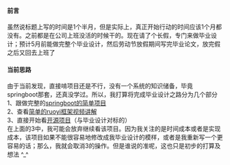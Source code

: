 #### 前言
虽然说标题上写的时间是1个半月，但是实际上，真正开始行动的时间应该1个月都没有。之前都是在公司上班没活的时候干的。现在请了个长假，专门来做毕业设计；预计5月前能做完整个毕业设计，然后劳动节放假期间写完毕业论文，放完假之后又回去上班了
<br />
#### 当前思路
由于当前发现，直接啃项目还是不行，没有一个系统的知识储备，毕竟springboot那套，还真没学过。所以，我打算将完成毕业设计之路分为几个部分<br />1、跟做完整的[springboot的简单项目](https://www.bilibili.com/video/BV1hq4y1F7zk?p=2&vd_source=6ad7bb6a00e6cf21727bb952d1df748f)<br />2、查看[简单的ruoyi框架视频讲解](https://www.bilibili.com/video/BV1HT4y1d7oA?p=12&vd_source=6ad7bb6a00e6cf21727bb952d1df748f)<br />3、直接开始看[开源项目](https://gitee.com/tanhuihuang/ruoyi-media)（与毕业设计对标的）
<br />
在上面的3中，我可能会放弃继续看该项目。因为我关注的是时间成本或者是实现成本，该项目如果不能很容易地修改成我毕业设计的模样，或者是我重新写一个更容易的话；那么，我就会取消3的操作。但是谁说的准呢，这也只是初步的打算及想法 ^_^
